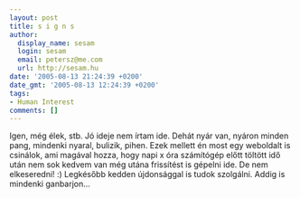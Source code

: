 ```yaml
---
layout: post
title: s i g n s
author:
  display_name: sesam
  login: sesam
  email: petersz@me.com
  url: http://sesam.hu
date: '2005-08-13 21:24:39 +0200'
date_gmt: '2005-08-13 12:24:39 +0200'
tags:
- Human Interest
comments: []
---
```


Igen, még élek, stb. Jó ideje nem írtam ide. Dehát nyár van, nyáron minden pang, mindenki nyaral, bulizik, pihen. Ezek mellett én most egy weboldalt is csinálok, ami magával hozza, hogy napi x óra számítógép előtt töltött idő után nem sok kedvem van még utána frissítést is gépelni ide. De nem elkeseredni! :) Legkésőbb kedden újdonsággal is tudok szolgálni. Addig is mindenki ganbarjon...
